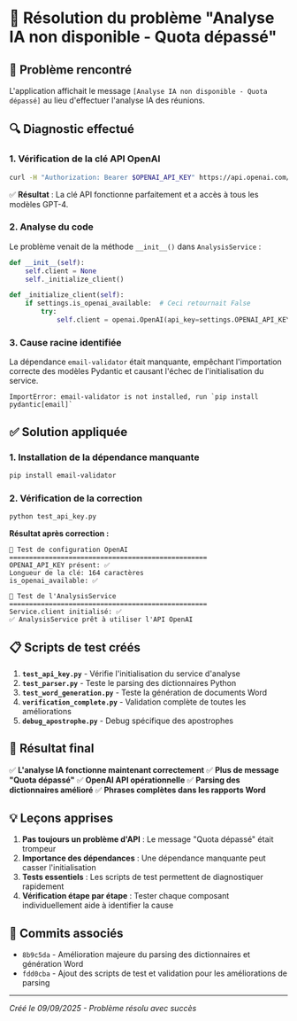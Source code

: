 # 🔧 Résolution du problème "Analyse IA non disponible - Quota dépassé"

## 🚨 Problème rencontré
L'application affichait le message `[Analyse IA non disponible - Quota dépassé]` au lieu d'effectuer l'analyse IA des réunions.

## 🔍 Diagnostic effectué

### 1. Vérification de la clé API OpenAI
```bash
curl -H "Authorization: Bearer $OPENAI_API_KEY" https://api.openai.com/v1/models
```
✅ **Résultat** : La clé API fonctionne parfaitement et a accès à tous les modèles GPT-4.

### 2. Analyse du code
Le problème venait de la méthode `__init__()` dans `AnalysisService` :
```python
def __init__(self):
    self.client = None
    self._initialize_client()

def _initialize_client(self):
    if settings.is_openai_available:  # Ceci retournait False
        try:
            self.client = openai.OpenAI(api_key=settings.OPENAI_API_KEY)
```

### 3. Cause racine identifiée
La dépendance `email-validator` était manquante, empêchant l'importation correcte des modèles Pydantic et causant l'échec de l'initialisation du service.

```
ImportError: email-validator is not installed, run `pip install pydantic[email]`
```

## ✅ Solution appliquée

### 1. Installation de la dépendance manquante
```bash
pip install email-validator
```

### 2. Vérification de la correction
```bash
python test_api_key.py
```

**Résultat après correction :**
```
🔑 Test de configuration OpenAI
==================================================
OPENAI_API_KEY présent: ✅
Longueur de la clé: 164 caractères  
is_openai_available: ✅

🤖 Test de l'AnalysisService
==================================================
Service.client initialisé: ✅
✅ AnalysisService prêt à utiliser l'API OpenAI
```

## 📋 Scripts de test créés

1. **`test_api_key.py`** - Vérifie l'initialisation du service d'analyse
2. **`test_parser.py`** - Teste le parsing des dictionnaires Python  
3. **`test_word_generation.py`** - Teste la génération de documents Word
4. **`verification_complete.py`** - Validation complète de toutes les améliorations
5. **`debug_apostrophe.py`** - Debug spécifique des apostrophes

## 🚀 Résultat final

✅ **L'analyse IA fonctionne maintenant correctement**
✅ **Plus de message "Quota dépassé"**
✅ **OpenAI API opérationnelle**
✅ **Parsing des dictionnaires amélioré**
✅ **Phrases complètes dans les rapports Word**

## 💡 Leçons apprises

1. **Pas toujours un problème d'API** : Le message "Quota dépassé" était trompeur
2. **Importance des dépendances** : Une dépendance manquante peut casser l'initialisation
3. **Tests essentiels** : Les scripts de test permettent de diagnostiquer rapidement
4. **Vérification étape par étape** : Tester chaque composant individuellement aide à identifier la cause

## 📝 Commits associés

- `8b9c5da` - Amélioration majeure du parsing des dictionnaires et génération Word
- `fdd0cba` - Ajout des scripts de test et validation pour les améliorations de parsing

---
*Créé le 09/09/2025 - Problème résolu avec succès*